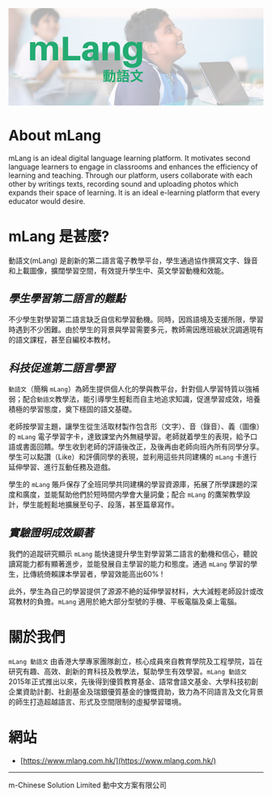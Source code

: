 ![mLang 動語文](https://github.com/mCSL-mLang/.github/blob/main/profile/banner.png?raw=true)

# About mLang
mLang is an ideal digital language learning platform. It motivates second language learners to engage in classrooms and enhances the efficiency of learning and teaching. Through our platform, users collaborate with each other by writings texts, recording sound and uploading photos which expands their space of learning. It is an ideal e-learning platform that every educator would desire.

# mLang 是甚麼?

動語文(mLang) 是創新的第二語言電子教學平台，學生通過協作撰寫文字、錄音和上載圖像，擴闊學習空間，有效提升學生中、英文學習動機和效能。

## _*學生學習第二語言的難點*_
不少學生對學習第二語言缺乏自信和學習動機。同時，因爲語境及支援所限，學習時遇到不少困難。由於學生的背景與學習需要多元，教師需因應班級狀況調適現有的語文課程，甚至自編校本教材。

## _*科技促進第二語言學習*_
`動語文`（簡稱 `mLang`）為師生提供個人化的學與教平台，針對個人學習特質以強補弱；配合`動語文`教學法，能引導學生輕鬆而自主地追求知識，促進學習成效，培養積極的學習態度，奠下穩固的語文基礎。

老師按學習主題，讓學生從生活取材製作包含形（文字）、音（錄音）、義（圖像）的 `mLang` 電子學習字卡，達致課堂內外無縫學習。老師就着學生的表現，給予口語或書面回饋。學生收到老師的評語後改正，及後再由老師向班內所有同學分享。學生可以點讚（Like）和評價同學的表現，並利用這些共同建構的 `mLang` 卡進行延伸學習、進行互動任務及遊戲。

學生的 `mLang` 賬戶保存了全班同學共同建構的學習資源庫，拓展了所學課題的深度和廣度，並能幫助他們於短時間内學會大量詞彙；配合 `mLang` 的鷹架教學設計，學生能輕鬆地擴展至句子、段落，甚至篇章寫作。

## _*實驗證明成效顯著*_
我們的追蹤研究顯示 `mLang` 能快速提升學生對學習第二語言的動機和信心，聽說讀寫能力都有顯著進步，並能發展自主學習的能力和態度。通過 `mLang` 學習的學生，比傳統倚賴課本學習者，學習效能高出60% ! 

此外，學生為自己的學習提供了源源不絶的延伸學習材料，大大減輕老師設計或改寫教材的負擔。`mLang` 適用於絶大部分型號的手機、平板電腦及桌上電腦。


# 關於我們

`mLang 動語文` 由香港大學專家團隊創立，核心成員來自教育學院及工程學院，旨在研究有趣、高效、創新的育科技及教學法，幫助學生有效學習。`mLang 動語文` 2015年正式推出以來，先後得到優質教育基金、語常會語文基金、大學科技初創企業資助計劃、社創基金及瑞銀優質基金的慷慨資助，致力為不同語言及文化背景的師生打造超越語言、形式及空間限制的虛擬學習環境。

# 網站
- [https://www.mlang.com.hk/](https://www.mlang.com.hk/)


---

m-Chinese Solution Limited 動中文方案有限公司
